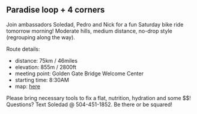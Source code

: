 ## Paradise loop + 4 corners

Join ambassadors Soledad, Pedro and Nick for a fun Saturday bike ride tomorrow morning! Moderate hills, medium distance, no-drop style (regrouping along the way). 

Route details: 
* distance: 75km / 46miles
* elevation: 855m / 2800ft
* meeting point: Golden Gate Bridge Welcome Center
* starting time: 8:30AM
* map: [here](https://www.strava.com/routes/2979872715672114614)

Please bring necessary tools to fix a flat, nutrition, hydration and some $$!
Questions? Text Soledad @ 504-451-1852. Be there or be squared!
